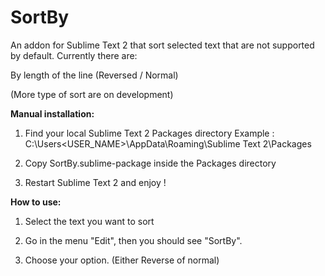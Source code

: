 SortBy
======

An addon for Sublime Text 2 that sort selected text that are not supported by default. 
Currently there are:

By length of the line (Reversed / Normal)


(More type of sort are on development)



<b>Manual installation:</b>

1) Find your local Sublime Text 2 Packages directory
Example : C:\Users\<USER_NAME>\AppData\Roaming\Sublime Text 2\Packages
  
2) Copy SortBy.sublime-package inside the Packages directory

3) Restart Sublime Text 2 and enjoy !

<b>How to use:</b>

1) Select the text you want to sort

2) Go in the menu "Edit", then you should see "SortBy".

3) Choose your option. (Either Reverse of normal)
